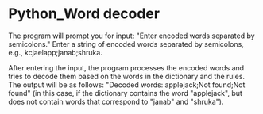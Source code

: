 # Python_Word decoder
The program will prompt you for input: "Enter encoded words separated by semicolons."
Enter a string of encoded words separated by semicolons, e.g., kcjaelapp;janab;shruka.

After entering the input, the program processes the encoded words and tries to decode them based on the words in the dictionary and the rules.
The output will be as follows: "Decoded words: applejack;Not found;Not found" (in this case, if the dictionary contains the word "applejack", but does not contain words that correspond to "janab" and "shruka").
